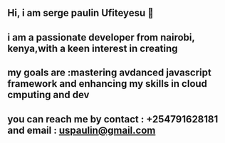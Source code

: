 ## Hi, i am serge paulin Ufiteyesu 👋
## i  am a passionate developer from nairobi, kenya,with a keen interest in creating
## my goals are :mastering avdanced javascript framework and enhancing my skills in cloud cmputing and dev
## you can reach me by contact : +254791628181 and email : uspaulin@gmail.com
